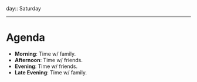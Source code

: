 day:: Saturday

---

# Agenda

- **Morning**: Time w/ family.
- **Afternoon**: Time w/ friends.
- **Evening**: Time w/ friends.
- **Late Evening**: Time w/ family.

